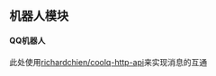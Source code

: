 ## 机器人模块

#### QQ机器人

此处使用[richardchien/coolq-http-api](https://github.com/richardchien/coolq-http-api)来实现消息的互通
